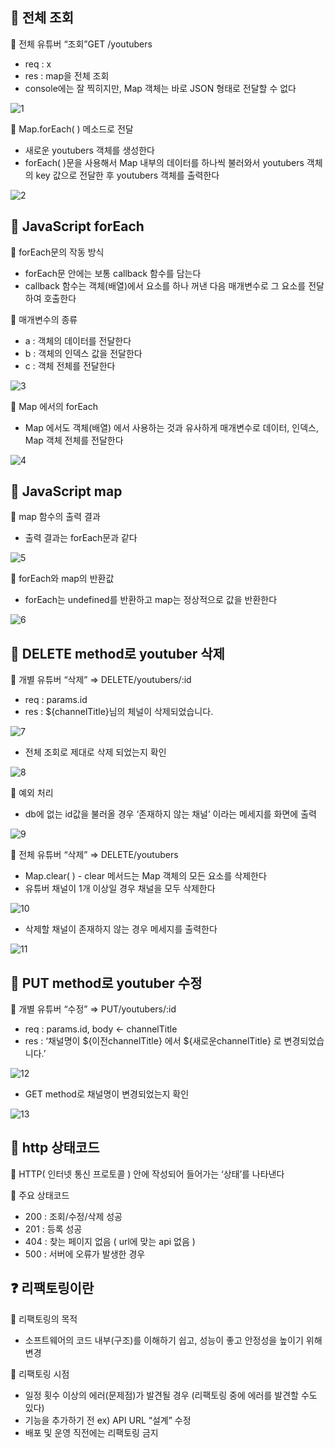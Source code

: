 ## 📌 전체 조회

🔸 전체 유튜버 “조회”GET /youtubers

- req : x
- res : map을 전체 조회
- console에는 잘 찍히지만, Map 객체는 바로 JSON 형태로 전달할 수 없다

![1](https://github.com/HarryKim24/Youtuber-demo/assets/134269606/ffda9311-54f1-4b2c-9fe1-8dddbab58d18)

🔸 Map.forEach( ) 메소드로 전달

- 새로운 youtubers 객체를 생성한다
- forEach( )문을 사용해서 Map 내부의 데이터를 하나씩 불러와서 youtubers 객체의 key 값으로 전달한 후 youtubers 객체를 출력한다

![2](https://github.com/HarryKim24/Youtuber-demo/assets/134269606/adb26045-4e77-48b8-bd74-42f73ad5193f)

## 📌 JavaScript forEach

🔸 forEach문의 작동 방식

- forEach문 안에는 보통 callback 함수를 담는다
- callback 함수는 객체(배열)에서 요소를 하나 꺼낸 다음 매개변수로 그 요소를 전달하여 호출한다

🔸 매개변수의 종류

- a : 객체의 데이터를 전달한다
- b : 객체의 인덱스 값을 전달한다
- c : 객체 전체를 전달한다

![3](https://github.com/HarryKim24/Youtuber-demo/assets/134269606/766050a2-6eb3-4caa-ab01-9ecaebba2cb5)

🔸 Map 에서의 forEach

- Map 에서도 객체(배열) 에서 사용하는 것과 유사하게 매개변수로 데이터, 인덱스, Map 객체 전체를 전달한다

![4](https://github.com/HarryKim24/Youtuber-demo/assets/134269606/918355ca-8b64-4ceb-89bb-be2a681ab2e1)

## 📌 JavaScript map

🔸 map 함수의 출력 결과

- 출력 결과는 forEach문과 같다

![5](https://github.com/HarryKim24/Youtuber-demo/assets/134269606/30512728-f080-4932-b29c-3a5a7ba5efa7)

🔸 forEach와 map의 반환값

- forEach는 undefined를 반환하고 map는 정상적으로 값을 반환한다

![6](https://github.com/HarryKim24/Youtuber-demo/assets/134269606/a0b1c32f-7116-4933-9450-1e1656ee8553)

## 📌 DELETE method로 youtuber 삭제

🔸 개별 유튜버 “삭제” ⇒ DELETE/youtubers/:id

- req : params.id
- res : ${channelTitle}님의 체널이 삭제되었습니다.

![7](https://github.com/HarryKim24/Youtuber-demo/assets/134269606/737d6e27-e5d5-43ed-922b-86622ca1065d)

- 전체 조회로 제대로 삭제 되었는지 확인

![8](https://github.com/HarryKim24/Youtuber-demo/assets/134269606/2171cdfd-1ae0-46de-a747-70367b2e1f6a)

🔸 예외 처리

- db에 없는 id값을 불러올 경우 ‘존재하지 않는 채널’ 이라는 메세지를 화면에 출력

![9](https://github.com/HarryKim24/Youtuber-demo/assets/134269606/aa32fc23-abb6-4fc3-80e0-4cbdc5866b1e)

🔸 전체 유튜버 “삭제” ⇒ DELETE/youtubers

- Map.clear( ) - clear 메서드는 Map 객체의 모든 요소를 삭제한다
- 유튜버 채널이 1개 이상일 경우 채널을 모두 삭제한다

![10](https://github.com/HarryKim24/Youtuber-demo/assets/134269606/50641100-e85f-4abd-b08b-78ba2b7b7e7e)

- 삭제할 채널이 존재하지 않는 경우 메세지를 출력한다

![11](https://github.com/HarryKim24/Youtuber-demo/assets/134269606/e6a4e387-1718-42c7-a92e-d133c5312835)

## 📌 PUT method로 youtuber 수정

🔸 개별 유튜버 “수정” ⇒ PUT/youtubers/:id

- req : params.id, body ← channelTitle
- res : ‘채널명이 ${이전channelTitle} 에서 ${새로운channelTitle} 로 변경되었습니다.’

![12](https://github.com/HarryKim24/Youtuber-demo/assets/134269606/3702fba4-25d4-48e2-baf1-e968aa25e00d)

- GET method로 채널명이 변경되었는지 확인


![13](https://github.com/HarryKim24/Youtuber-demo/assets/134269606/ab058ac3-b16a-4cac-8bc7-f2ed9ebbc1b5)

## 📌 http 상태코드

🔸 HTTP( 인터넷 통신 프로토콜 ) 안에 작성되어 들어가는 ‘상태’를 나타낸다

🔸 주요 상태코드

- 200 : 조회/수정/삭제 성공
- 201 : 등록 성공
- 404 : 찾는 페이지 없음 ( url에 맞는 api 없음 )
- 500 : 서버에 오류가 발생한 경우

## ❓ 리팩토링이란

🔸 리팩토링의 목적

- 소프트웨어의 코드 내부(구조)를 이해하기 쉽고, 성능이 좋고 안정성을 높이기 위해 변경

🔸 리팩토링 시점

- 일정 횟수 이상의 에러(문제점)가 발견될 경우 (리팩토링 중에 에러를 발견할 수도 있다)
- 기능을 추가하기 전  ex) API URL “설계” 수정
- 배포 및 운영 직전에는 리팩토링 금지
